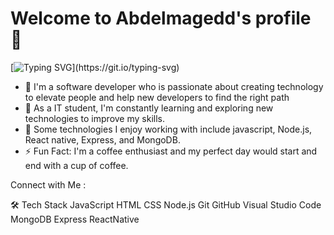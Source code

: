  # Welcome to Abdelmagedd's profile 👋

[![Typing SVG](https://readme-typing-svg.demolab.com/?center=true&lines=BackEnd+Developer;)](https://git.io/typing-svg)

- 🔭 I'm a software developer who is passionate about creating technology to elevate people and help new developers to find the right path
- 🌱 As a IT student, I'm constantly learning and exploring new technologies to improve my skills.
- 💬 Some technologies I enjoy working with include javascript, Node.js, React native, Express, and MongoDB.
- ⚡ Fun Fact: I'm a coffee enthusiast and my perfect day would start and end with a cup of coffee.


Connect with Me :
 

🛠  Tech Stack
JavaScript  HTML  CSS  Node.js  Git  GitHub  Visual Studio Code  MongoDB  Express  ReactNative 

